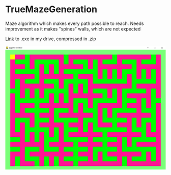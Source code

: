 # TrueMazeGeneration
Maze algorithm which makes every path possible to reach. Needs improvement as it makes "spines" walls, which are not expected

[Link](https://drive.google.com/file/d/1tjahBGXtDcINrlTMc-Un5Ttprv0_Tg5r/view?usp=sharing) to .exe in my drive, compressed in .zip

![Example of a generated maze](MazeGame/maze_example_image.png)
